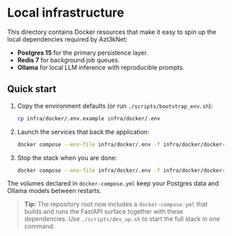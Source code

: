 # Local infrastructure

This directory contains Docker resources that make it easy to spin up
the local dependencies required by Azt3kNet:

- **Postgres 15** for the primary persistence layer.
- **Redis 7** for background job queues.
- **Ollama** for local LLM inference with reproducible prompts.

## Quick start

1. Copy the environment defaults (or run `./scripts/bootstrap_env.sh`):

   ```bash
   cp infra/docker/.env.example infra/docker/.env
   ```

2. Launch the services that back the application:

   ```bash
   docker compose --env-file infra/docker/.env -f infra/docker/docker-compose.yml up -d
   ```

3. Stop the stack when you are done:

   ```bash
   docker compose --env-file infra/docker/.env -f infra/docker/docker-compose.yml down
   ```

The volumes declared in `docker-compose.yml` keep your Postgres data and
Ollama models between restarts.

> **Tip:** The repository root now includes a `docker-compose.yml` that
> builds and runs the FastAPI surface together with these dependencies.
> Use `./scripts/dev_up.sh` to start the full stack in one command.
